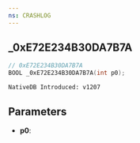 ```yaml
---
ns: CRASHLOG
---
```

## _0xE72E234B30DA7B7A

```c
// 0xE72E234B30DA7B7A
BOOL _0xE72E234B30DA7B7A(int p0);
```

```
NativeDB Introduced: v1207
```

## Parameters
* **p0**:
